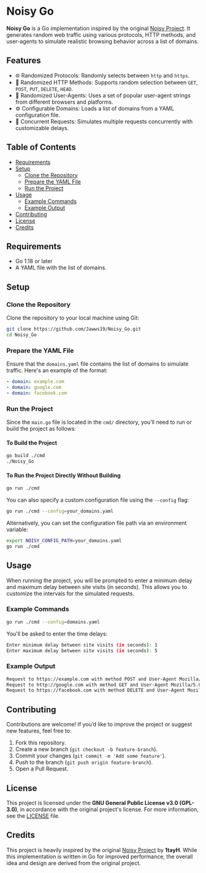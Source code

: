 # Noisy Go

**Noisy Go** is a Go implementation inspired by the original [Noisy Project](https://github.com/1tayH/noisy). It generates random web traffic using various protocols, HTTP methods, and user-agents to simulate realistic browsing behavior across a list of domains.

## Features

- 🌐 Randomized Protocols: Randomly selects between `http` and `https`.
- 📨 Randomized HTTP Methods: Supports random selection between `GET`, `POST`, `PUT`, `DELETE`, `HEAD`.
- 👤 Randomized User-Agents: Uses a set of popular user-agent strings from different browsers and platforms.
- ⚙️ Configurable Domains: Loads a list of domains from a YAML configuration file.
- 🚀 Concurrent Requests: Simulates multiple requests concurrently with customizable delays.

## Table of Contents

- [Requirements](#requirements)
- [Setup](#setup)
  - [Clone the Repository](#clone-the-repository)
  - [Prepare the YAML File](#prepare-the-yaml-file)
  - [Run the Project](#run-the-project)
- [Usage](#usage)
  - [Example Commands](#example-commands)
  - [Example Output](#example-output)
- [Contributing](#contributing)
- [License](#license)
- [Credits](#credits)

## Requirements

- Go 1.18 or later
- A YAML file with the list of domains.

## Setup

### Clone the Repository

Clone the repository to your local machine using Git:

```bash
git clone https://github.com/Jawws19/Noisy_Go.git
cd Noisy_Go
```

### Prepare the YAML File

Ensure that the `domains.yaml` file contains the list of domains to simulate traffic. Here's an example of the format:

```yaml
- domain: example.com
- domain: google.com
- domain: facebook.com
```

### Run the Project

Since the `main.go` file is located in the `cmd/` directory, you’ll need to run or build the project as follows:

#### To Build the Project

```bash
go build ./cmd
./Noisy_Go
```

#### To Run the Project Directly Without Building

```bash
go run ./cmd
```

You can also specify a custom configuration file using the `--config` flag:

```bash
go run ./cmd --config=your_domains.yaml
```

Alternatively, you can set the configuration file path via an environment variable:

```bash
export NOISY_CONFIG_PATH=your_domains.yaml
go run ./cmd
```

## Usage

When running the project, you will be prompted to enter a minimum delay and maximum delay between site visits (in seconds). This allows you to customize the intervals for the simulated requests.

### Example Commands

```bash
go run ./cmd --config=domains.yaml
```

You'll be asked to enter the time delays:

```bash
Enter minimum delay between site visits (in seconds): 1
Enter maximum delay between site visits (in seconds): 5
```

### Example Output

```bash
Request to https://example.com with method POST and User-Agent Mozilla/5.0 (Windows NT 10.0; Win64; x64) AppleWebKit/537.36 (KHTML, like Gecko) Chrome/58.0.3029.110 Safari/537.3 returned status: 200 OK
Request to http://google.com with method GET and User-Agent Mozilla/5.0 (Macintosh; Intel Mac OS X 10_11_6) AppleWebKit/537.36 (KHTML, like Gecko) Chrome/52.0.2743.116 Safari/537.36 returned status: 200 OK
Request to https://facebook.com with method DELETE and User-Agent Mozilla/5.0 (Linux; Android 6.0; Nexus 5 Build/MRA58N) AppleWebKit/537.36 (KHTML, like Gecko) Chrome/50.0.2661.86 Mobile Safari/537.36 returned status: 403 Forbidden
```

## Contributing

Contributions are welcome! If you’d like to improve the project or suggest new features, feel free to:

1. Fork this repository.
2. Create a new branch (`git checkout -b feature-branch`).
3. Commit your changes (`git commit -m 'Add some feature'`).
4. Push to the branch (`git push origin feature-branch`).
5. Open a Pull Request.

## License

This project is licensed under the **GNU General Public License v3.0 (GPL-3.0)**, in accordance with the original project's license. For more information, see the [LICENSE](./LICENSE) file.

## Credits

This project is heavily inspired by the original [Noisy Project](https://github.com/1tayH/noisy) by **1tayH**. While this implementation is written in Go for improved performance, the overall idea and design are derived from the original project.
```

